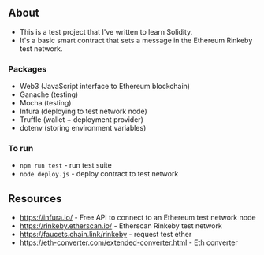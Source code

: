 ## About

- This is a test project that I've written to learn Solidity.
- It's a basic smart contract that sets a message in the Ethereum Rinkeby test network.

### Packages

- Web3 (JavaScript interface to Ethereum blockchain)
- Ganache (testing)
- Mocha (testing)
- Infura (deploying to test network node)
- Truffle (wallet + deployment provider)
- dotenv (storing environment variables)

### To run

- `npm run test` - run test suite
- `node deploy.js` - deploy contract to test network

## Resources

- https://infura.io/ - Free API to connect to an Ethereum test network node
- https://rinkeby.etherscan.io/ - Etherscan Rinkeby test network
- https://faucets.chain.link/rinkeby - request test ether
- https://eth-converter.com/extended-converter.html - Eth converter

